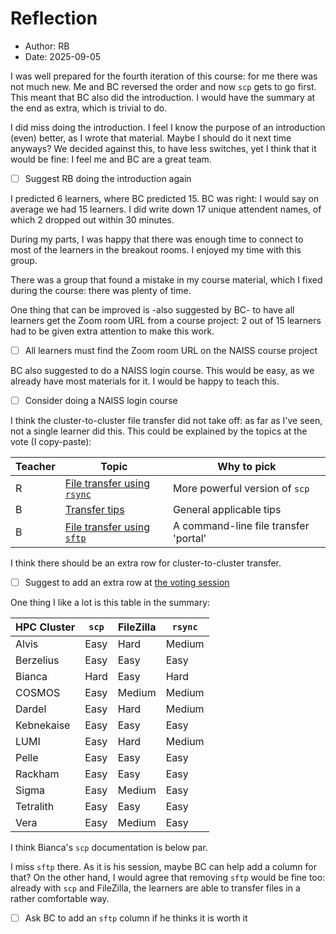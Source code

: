 # Reflection

- Author: RB
- Date: 2025-09-05

I was well prepared for the fourth iteration of this course:
for me there was not much new. Me and BC reversed the order and
now `scp` gets to go first. This meant that BC also did the introduction.
I would have the summary at the end as extra, which is trivial
to do.

I did miss doing the introduction. I feel I know the purpose of an introduction
(even) better, as I wrote that material.
Maybe I should do it next time anyways? 
We decided against this, to have less switches, yet
I think that it would be fine: I feel me and BC are a great team. 

- [ ] Suggest RB doing the introduction again

I predicted 6 learners, where BC predicted 15. BC was right: I would
say on average we had 15 learners. I did write down 17 unique attendent names,
of which 2 dropped out within 30 minutes.

During my parts, I was happy that there was enough time to connect
to most of the learners in the breakout rooms. I enjoyed my time with this
group.

There was a group that found a mistake in my course material,
which I fixed during the course: there was plenty of time.

One thing that can be improved is -also suggested by BC- to have
all learners get the Zoom room URL from a course project:
2 out of 15 learners had to be given extra attention to make this work. 

- [ ] All learners must find the Zoom room URL on the NAISS course project

BC also suggested to do a NAISS login course.
This would be easy, as we already have most materials for it.
I would be happy to teach this.

- [ ] Consider doing a NAISS login course

I think the cluster-to-cluster file transfer did not take off:
as far as I've seen, not a single learner did this.
This could be explained by the topics at the vote (I copy-paste):

<!-- markdownlint-disable MD013 --><!-- Tables cannot be split up over lines, hence will break 80 characters per line -->

Teacher|Topic                                         |Why to pick
-------|----------------------------------------------|-------------------------------------
R      |[File transfer using `rsync`](rsync/README.md)|More powerful version of `scp`
B      |[Transfer tips](transfer_tips/README.md)      |General applicable tips
B      |[File transfer using `sftp`](sftp/README.md)  |A command-line file transfer 'portal'

<!-- markdownlint-enable MD013 -->

I think there should be an extra row for cluster-to-cluster transfer.

- [ ] Suggest to add an extra row at
  [the voting session](https://uppmax.github.io/naiss_file_transfer_course/sessions/vote/)

One thing I like a lot is this table in the summary:

HPC Cluster|`scp`     |FileZilla |`rsync`
-----------|----------|----------|-------
Alvis      |Easy      |Hard      |Medium
Berzelius  |Easy      |Easy      |Easy
Bianca     |Hard      |Easy      |Hard
COSMOS     |Easy      |Medium    |Medium
Dardel     |Easy      |Hard      |Medium
Kebnekaise |Easy      |Easy      |Easy
LUMI       |Easy      |Hard      |Medium
Pelle      |Easy      |Easy      |Easy
Rackham    |Easy      |Easy      |Easy
Sigma      |Easy      |Medium    |Easy
Tetralith  |Easy      |Easy      |Easy
Vera       |Easy      |Medium    |Easy

I think Bianca's `scp` documentation is below par.

I miss `sftp` there. As it is his session, maybe BC can help add a column
for that? On the other hand, I would agree that removing `sftp` would be
fine too: already with `scp` and FileZilla, the learners are able
to transfer files in a rather comfortable way.

- [ ] Ask BC to add an `sftp` column if he thinks it is worth it





